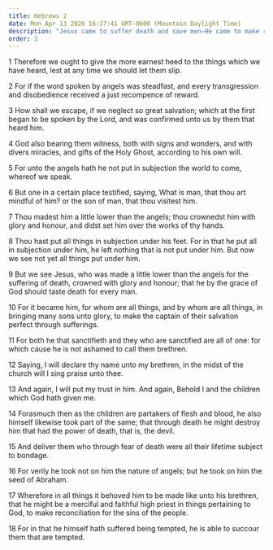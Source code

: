 ```yaml
---
title: Hebrews 2
date: Mon Apr 13 2020 16:17:41 GMT-0600 (Mountain Daylight Time)
description: "Jesus came to suffer death and save men—He came to make reconciliation for the sins of the people."
order: 2
---
```


1 Therefore we ought to give the more earnest heed to the things which we have heard, lest at any time we should let them slip.

2 For if the word spoken by angels was steadfast, and every transgression and disobedience received a just recompence of reward.

3 How shall we escape, if we neglect so great salvation; which at the first began to be spoken by the Lord, and was confirmed unto us by them that heard him.

4 God also bearing them witness, both with signs and wonders, and with divers miracles, and gifts of the Holy Ghost, according to his own will.

5 For unto the angels hath he not put in subjection the world to come, whereof we speak.

6 But one in a certain place testified, saying, What is man, that thou art mindful of him? or the son of man, that thou visitest him.

7 Thou madest him a little lower than the angels; thou crownedst him with glory and honour, and didst set him over the works of thy hands.

8 Thou hast put all things in subjection under his feet. For in that he put all in subjection under him, he left nothing that is not put under him. But now we see not yet all things put under him.

9 But we see Jesus, who was made a little lower than the angels for the suffering of death, crowned with glory and honour; that he by the grace of God should taste death for every man.

10 For it became him, for whom are all things, and by whom are all things, in bringing many sons unto glory, to make the captain of their salvation perfect through sufferings.

11 For both he that sanctifieth and they who are sanctified are all of one: for which cause he is not ashamed to call them brethren.

12 Saying, I will declare thy name unto my brethren, in the midst of the church will I sing praise unto thee.

13 And again, I will put my trust in him. And again, Behold I and the children which God hath given me.

14 Forasmuch then as the children are partakers of flesh and blood, he also himself likewise took part of the same; that through death he might destroy him that had the power of death, that is, the devil.

15 And deliver them who through fear of death were all their lifetime subject to bondage.

16 For verily he took not on him the nature of angels; but he took on him the seed of Abraham.

17 Wherefore in all things it behoved him to be made like unto his brethren, that he might be a merciful and faithful high priest in things pertaining to God, to make reconciliation for the sins of the people.

18 For in that he himself hath suffered being tempted, he is able to succour them that are tempted.
